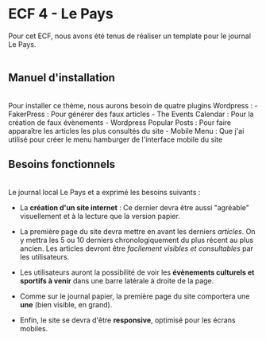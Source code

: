 <h1>ECF 4 - Le Pays</h1>

Pour cet ECF, nous avons été tenus de réaliser un template pour le journal Le Pays.
<br><br>

<h2>Manuel d'installation</h2>
<br>
Pour installer ce thème, nous aurons besoin de quatre plugins Wordpress :
- FakerPress : Pour générer des faux articles
- The Events Calendar : Pour la création de faux évènements
- Wordpress Popular Posts : Pour faire apparaître les articles les plus consultés du site
- Mobile Menu : Que j'ai utilisé pour créer le menu hamburger de l'interface mobile du site
<br>

<h2>Besoins fonctionnels</h2>
<br>
Le journal local Le Pays et a exprimé les besoins suivants :

- La **création d'un site internet** :  Ce dernier devra être aussi "agréable" visuellement et à la lecture que la version papier.

- La première page du site devra mettre en avant les derniers *articles*. On y mettra les 5 ou 10 derniers chronologiquement du plus récent au plus ancien. Les articles devront être *facilement visibles et consultables* par les utilisateurs.

- Les utilisateurs auront la possibilité de voir les **évènements culturels et sportifs à venir** dans une barre latérale à droite de la page.

- Comme sur le journal papier, la première page du site comportera une **une** (bien visible, en grand).

- Enfin, le site se devra d'être **responsive**, optimisé pour les écrans mobiles.
